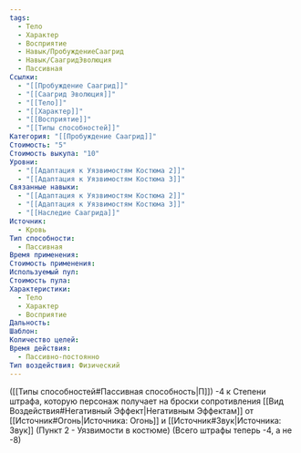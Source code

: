 ```yaml
---
tags:
  - Тело
  - Характер
  - Восприятие
  - Навык/ПробуждениеСаагрид
  - Навык/СаагридЭволюция
  - Пассивная
Ссылки:
  - "[[Пробуждение Саагрид]]"
  - "[[Саагрид Эволюция]]"
  - "[[Тело]]"
  - "[[Характер]]"
  - "[[Восприятие]]"
  - "[[Типы способностей]]"
Категория: "[[Пробуждение Саагрид]]"
Стоимость: "5"
Стоимость выкупа: "10"
Уровни:
  - "[[Адаптация к Уязвимостям Костюма 2]]"
  - "[[Адаптация к Уязвимостям Костюма 3]]"
Связанные навыки:
  - "[[Адаптация к Уязвимостям Костюма 2]]"
  - "[[Адаптация к Уязвимостям Костюма 3]]"
  - "[[Наследие Саагрида]]"
Источник:
  - Кровь
Тип способности:
  - Пассивная
Время применения: 
Стоимость применения: 
Используемый пул: 
Стоимость пула: 
Характеристики:
  - Тело
  - Характер
  - Восприятие
Дальность: 
Шаблон: 
Количество целей: 
Время действия:
  - Пассивно-постоянно
Тип воздействия: Физический
---
```

([[Типы способностей#Пассивная способность|П]]) -4 к Степени штрафа, которую персонаж получает на броски сопротивления [[Вид Воздействия#Негативный Эффект|Негативным Эффектам]] от [[Источник#Огонь|Источника: Огонь]] и [[Источник#Звук|Источника: Звук]] (Пункт 2 - Уязвимости в костюме) (Всего штрафы теперь -4, а не -8)